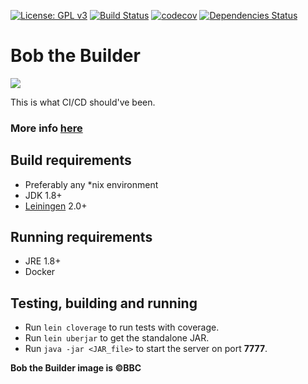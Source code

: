 [![License: GPL v3](https://img.shields.io/badge/license-GPL%20v3-blue.svg)](http://www.gnu.org/licenses/gpl-3.0)
[![Build Status](https://travis-ci.org/bob-cd/bob.svg?branch=master)](https://travis-ci.org/bob-cd/bob)
[![codecov](https://codecov.io/gh/bob-cd/bob/branch/master/graph/badge.svg)](https://codecov.io/gh/bob-cd/bob)
[![Dependencies Status](https://versions.deps.co/bob-cd/bob/status.png)](https://versions.deps.co/bob-cd/bob)

# Bob the Builder

![](http://vignette2.wikia.nocookie.net/dreamlogos/images/8/8d/Btb1.png/revision/latest?cb=20150801085138)

This is what CI/CD should've been.

### More info [here](https://github.com/bob-cd/bob/blob/master/RATIONALE.md)

## Build requirements
- Preferably any *nix environment
- JDK 1.8+
- [Leiningen](https://leiningen.org/) 2.0+

## Running requirements
- JRE 1.8+
- Docker

## Testing, building and running
- Run `lein cloverage` to run tests with coverage.
- Run `lein uberjar` to get the standalone JAR.
- Run `java -jar <JAR_file>` to start the server on port **7777**.

**Bob the Builder image is ©BBC**
